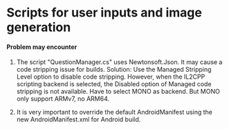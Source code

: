 # Scripts for user inputs and image generation


#### Problem may encounter

1. The script "QuestionManager.cs" uses Newtonsoft.Json. It may cause a code stripping issue for builds. Solution: Use the Managed Stripping Level option to disable code stripping. However, when the IL2CPP scripting backend is selected, the Disabled option of Managed code stripping is not available. Have to select MONO as backend.
But MONO only support ARMv7, no ARM64.

2. It is very important to override the default AndroidManifest using the new AndroidManifest.xml for Android build.
